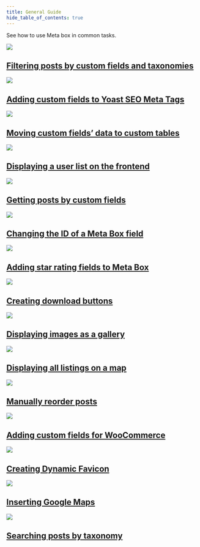 ```yaml
---
title: General Guide
hide_table_of_contents: true
---
```


See how to use Meta box in common tasks.

<div className="category_wrap">
	<div className="tutorials_category tutorials_category--new">
		<div className="items">
			<a href="/tutorials/filter-posts-by-custom-fields-taxonomies/">
				<img src="/tutorials/guide-1.png"/>
				<h2 class="items_titles">Filtering posts by custom fields and taxonomies</h2>
			</a>
		</div>
		<div className="items">
			<a href="/tutorials/add-custom-fields-to-yoast-seo/">
				<img src="/tutorials/guide-2.png"/>
				<h2 class="items_titles">Adding custom fields to Yoast SEO Meta Tags</h2>
			</a>
		</div>
		<div className="items">
			<a href="/tutorials/move-data-to-custom-tables/">
				<img src="/tutorials/guide-3.png"/>
				<h2 class="items_titles">Moving custom fields’ data to custom tables</h2>
			</a>
		</div>
		<div className="items">
			<a href="/tutorials/display-users-list/">
				<img src="/tutorials/guide-4.png"/>
				<h2 class="items_titles">Displaying a user list on the frontend</h2>
			</a>
		</div>
		<div className="items">
			<a href="/tutorials/get-posts-by-custom-fields/">
				<img src="/tutorials/guide-5.png"/>
				<h2 class="items_titles">Getting posts by custom fields</h2>
			</a>
		</div>
		<div className="items">
			<a href="/tutorials/change-id-meta-box-field/">
				<img src="/tutorials/guide-6.png"/>
				<h2 class="items_titles">Changing the ID of a Meta Box field</h2>
			</a>
		</div>
		<div className="items">
			<a href="/tutorials/add-star-rating-fields/">
				<img src="/tutorials/guide-7.png"/>
				<h2 class="items_titles">Adding star rating fields to Meta Box</h2>
			</a>
		</div>
		<div className="items">
			<a href="/tutorials/create-download-button/">
				<img src="/tutorials/guide-8.png"/>
				<h2 class="items_titles">Creating download buttons</h2>
			</a>
		</div>
		<div className="items">
			<a href="/tutorials/display-images-as-gallery/">
				<img src="/tutorials/guide-9.png"/>
				<h2 class="items_titles">Displaying images as a gallery</h2>
			</a>
		</div>
		<div className="items">
			<a href="/tutorials/display-listings-on-map/">
				<img src="/tutorials/guide-10.png"/>
				<h2 class="items_titles">Displaying all listings on a map</h2>
			</a>
		</div>
		<div className="items">
			<a href="/tutorials/reorder-posts-manually-by-custom-fields/">
				<img src="/tutorials/guide-11.png"/>
				<h2 class="items_titles">Manually reorder posts</h2>
			</a>
		</div>
		<div className="items">
			<a href="/tutorials/add-custom-fields-woocommerce/">
				<img src="/tutorials/guide-12.png"/>
				<h2 class="items_titles">Adding custom fields for WooCommerce</h2>
			</a>
		</div>
		<div className="items">
			<a href="/tutorials/create-dynamic-favicon/">
				<img src="/tutorials/guide-13.png"/>
				<h2 class="items_titles">Creating Dynamic Favicon</h2>
			</a>
		</div>
		<div className="items">
			<a href="/tutorials/insert-google-maps/">
				<img src="/tutorials/guide-14.png"/>
				<h2 class="items_titles">Inserting Google Maps</h2>
			</a>
		</div>
		<div className="items">
			<a href="/tutorials/search-posts-by-taxonomy/">
				<img src="/tutorials/guide-15.png"/>
				<h2 class="items_titles">Searching posts by taxonomy</h2>
			</a>
		</div>
	</div>
</div>
